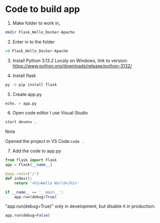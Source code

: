 # Code to build app

1. Make folder to work in,
```bash
mkdir Flask_Hello_Docker-Apache
```

2. Enter in to the folder
```bash
cd Flask_Hello_Docker-Apache
```

3. Install Python 3.13.2
Localy on Windows, link to version: https://www.python.org/downloads/release/python-3132/

4. Install flask
```bash
py -m pip install flask
```

5. Create app.py
```sh
echo. > app.py
```

6. Open code editor I use Visual Studio
```sh
start devenv .
```
> [!NOTE]
> Opened the project in VS Code:```code .```

7. Add the code to app.py
```py
from flask import Flask
app = Flask(__name__)

@app.route('/')
def index():
    return '<h1>Hello World</h1>'

if __name__ == '__main__':
    app.run(debug=True)
```

"app.run(debug=True)" only in development, but disable it in production:
```py
app.run(debug=False)
```


 


